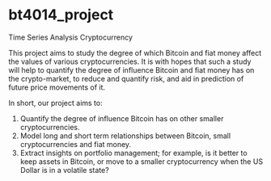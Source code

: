 # bt4014_project
 Time Series Analysis Cryptocurrency
 
This project aims to study the degree of which Bitcoin and fiat money affect the values of various cryptocurrencies. It is with hopes that such a study will help to quantify the degree of influence Bitcoin and fiat money has on the crypto-market, to reduce and quantify risk, and aid in prediction of future price movements of it.

In short, our project aims to:
1) Quantify the degree of influence Bitcoin has on other smaller cryptocurrencies.
2) Model long and short term relationships between Bitcoin, small cryptocurrencies and fiat money.
3) Extract insights on portfolio management; for example, is it better to keep assets in Bitcoin, or move to a smaller cryptocurrency when the US Dollar is in a volatile        state?
